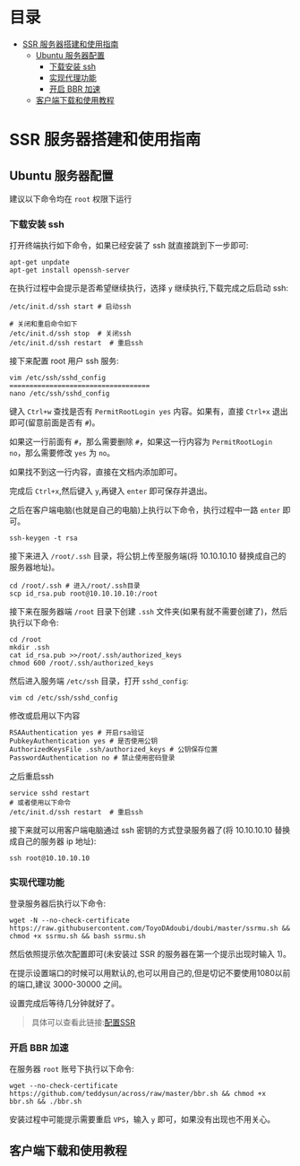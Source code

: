 目录
=================
 * [SSR 服务器搭建和使用指南](#ssr-服务器搭建和使用指南)
    * [Ubuntu 服务器配置](#ubuntu-服务器配置)
       * [下载安装 ssh](#下载安装-ssh)
       * [实现代理功能](#实现代理功能)
       * [开启 BBR 加速](#开启-bbr-加速)
    * [客户端下载和使用教程](#客户端下载和使用教程)
         
# SSR 服务器搭建和使用指南

## Ubuntu 服务器配置

建议以下命令均在 `root` 权限下运行

### 下载安装 ssh

打开终端执行如下命令，如果已经安装了 ssh 就直接跳到下一步即可:

```shell
apt-get unpdate
apt-get install openssh-server
```

在执行过程中会提示是否希望继续执行，选择 `y` 继续执行,下载完成之后启动 ssh:

```shell
/etc/init.d/ssh start # 启动ssh

# 关闭和重启命令如下
/etc/init.d/ssh stop  # 关闭ssh
/etc/init.d/ssh restart  # 重启ssh
```

接下来配置 root 用户 ssh 服务:

```shell
vim /etc/ssh/sshd_config
===================================
nano /etc/ssh/sshd_config
```

键入 `Ctrl+w` 查找是否有 `PermitRootLogin yes` 内容。如果有，直接 `Ctrl+x` 退出即可(留意前面是否有 `#`)。

如果这一行前面有 `#`，那么需要删除 `#`，如果这一行内容为 `PermitRootLogin no`，那么需要修改 `yes` 为 `no`。

如果找不到这一行内容，直接在文档内添加即可。

完成后 `Ctrl+x`,然后键入 `y`,再键入 `enter` 即可保存并退出。

之后在客户端电脑(也就是自己的电脑)上执行以下命令，执行过程中一路 `enter` 即可。

```shell
ssh-keygen -t rsa
```

接下来进入 `/root/.ssh` 目录，将公钥上传至服务端(将 10.10.10.10 替换成自己的服务器地址)。

```shell
cd /root/.ssh # 进入/root/.ssh目录
scp id_rsa.pub root@10.10.10.10:/root
```

接下来在服务器端 `/root` 目录下创建 `.ssh` 文件夹(如果有就不需要创建了)，然后执行以下命令:

```shell
cd /root
mkdir .ssh
cat id_rsa.pub >>/root/.ssh/authorized_keys
chmod 600 /root/.ssh/authorized_keys
```

然后进入服务端 `/etc/ssh` 目录，打开 `sshd_config`:

```shell
vim cd /etc/ssh/sshd_config
```

修改或启用以下内容

```txt
RSAAuthentication yes # 开启rsa验证
PubkeyAuthentication yes # 是否使用公钥
AuthorizedKeysFile .ssh/authorized_keys # 公钥保存位置
PasswordAuthentication no # 禁止使用密码登录
```

之后重启ssh

```shell
service sshd restart
# 或者使用以下命令
/etc/init.d/ssh restart  # 重启ssh
```

接下来就可以用客户端电脑通过 ssh 密钥的方式登录服务器了(将 10.10.10.10 替换成自己的服务器 ip 地址):

```shell
ssh root@10.10.10.10
```

### 实现代理功能

登录服务器后执行以下命令:

```shell
wget -N --no-check-certificate https://raw.githubusercontent.com/ToyoDAdoubi/doubi/master/ssrmu.sh && chmod +x ssrmu.sh && bash ssrmu.sh

```

然后依照提示依次配置即可(未安装过 SSR 的服务器在第一个提示出现时输入 1)。

在提示设置端口的时候可以用默认的,也可以用自己的,但是切记不要使用1080以前的端口,建议 3000-30000 之间。

设置完成后等待几分钟就好了。

> 具体可以查看此链接:[配置SSR](https://www.textarea.com/vultr/shoubashou-jiao-ni-dajian-shadowsocksr-kexue-shangwang-dajian-ssr-jiaocheng-shiyong-yu-suoyou-linux-zhuji-1046)

### 开启 BBR 加速

在服务器 `root` 账号下执行以下命令:

```shell
wget --no-check-certificate https://github.com/teddysun/across/raw/master/bbr.sh && chmod +x bbr.sh && ./bbr.sh
```

安装过程中可能提示需要重启 `VPS`，输入 `y` 即可，如果没有出现也不用关心。

## 客户端下载和使用教程
